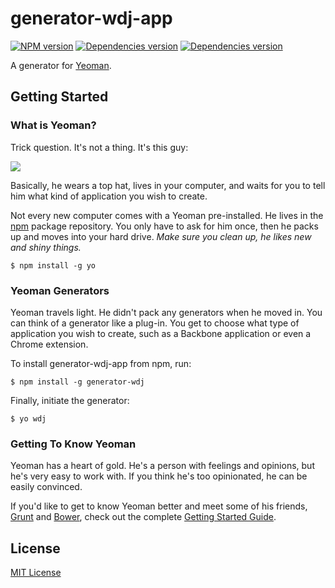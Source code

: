 # generator-wdj-app
[![NPM version](https://badge.fury.io/js/generator-wdj.png)](http://badge.fury.io/js/generator-wdj)
[![Dependencies version](https://david-dm.org/ivanzhaowy/generator-wdj.png)](http://david-dm.org/ivanzhaowy/generator-wdj)
[![Dependencies version](https://david-dm.org/ivanzhaowy/generator-wdj/dev-status.png)](http://david-dm.org/ivanzhaowy/generator-wdj)

A generator for [Yeoman](http://yeoman.io).


## Getting Started

### What is Yeoman?

Trick question. It's not a thing. It's this guy:

![](http://i.imgur.com/JHaAlBJ.png)

Basically, he wears a top hat, lives in your computer, and waits for you to tell him what kind of application you wish to create.

Not every new computer comes with a Yeoman pre-installed. He lives in the [npm](https://npmjs.org) package repository. You only have to ask for him once, then he packs up and moves into your hard drive. *Make sure you clean up, he likes new and shiny things.*

```
$ npm install -g yo
```

### Yeoman Generators

Yeoman travels light. He didn't pack any generators when he moved in. You can think of a generator like a plug-in. You get to choose what type of application you wish to create, such as a Backbone application or even a Chrome extension.

To install generator-wdj-app from npm, run:

```
$ npm install -g generator-wdj
```

Finally, initiate the generator:

```
$ yo wdj
```

### Getting To Know Yeoman

Yeoman has a heart of gold. He's a person with feelings and opinions, but he's very easy to work with. If you think he's too opinionated, he can be easily convinced.

If you'd like to get to know Yeoman better and meet some of his friends, [Grunt](http://gruntjs.com) and [Bower](http://bower.io), check out the complete [Getting Started Guide](https://github.com/yeoman/yeoman/wiki/Getting-Started).


## License

[MIT License](http://en.wikipedia.org/wiki/MIT_License)
